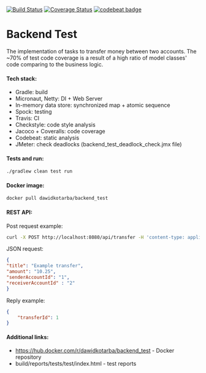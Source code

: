 [![Build Status](https://travis-ci.com/dawidkotarba/backend_test.svg?branch=master)](https://travis-ci.com/dawidkotarba/backend_test)
[![Coverage Status](https://coveralls.io/repos/github/dawidkotarba/backend_test/badge.svg?branch=master)](https://coveralls.io/github/dawidkotarba/backend_test?branch=master)
[![codebeat badge](https://codebeat.co/badges/47ebdf95-528a-45a7-b84a-be42416cb430)](https://codebeat.co/projects/github-com-dawidkotarba-backend_test-master)
# Backend Test

The implementation of tasks to transfer money between two accounts.
The ~70% of test code coverage is a result of a high ratio of model classes' code comparing to the business logic.

#### Tech stack:
- Gradle: build
- Micronaut, Netty: DI + Web Server
- In-memory data store: synchronized map + atomic sequence
- Spock: testing
- Travis: CI
- Checkstyle: code style analysis
- Jacoco + Coveralls: code coverage
- Codebeat: static analysis
- JMeter: check deadlocks (backend_test_deadlock_check.jmx file)

#### Tests and run:
```bash
./gradlew clean test run
```

#### Docker image:
```bash
docker pull dawidkotarba/backend_test
```

#### REST API:
Post request example:
```bash
curl -X POST http://localhost:8080/api/transfer -H 'content-type: application/json' -d '{"title": "Example transfer","amount": "10.25","senderAccountId": "1","receiverAccountId" : "2"}'
```

JSON request:
```json
{
"title": "Example transfer",
"amount": "10.25",
"senderAccountId": "1",
"receiverAccountId" : "2"
}
```

Reply example:
```json
{
    "transferId": 1
}
```

#### Additional links:
- https://hub.docker.com/r/dawidkotarba/backend_test - Docker repository
- build/reports/tests/test/index.html - test reports